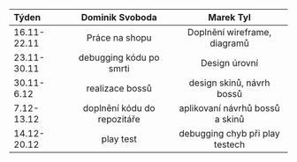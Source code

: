 | Týden       | Dominik Svoboda       | Marek Tyl    |
| :---        |    :----:   |          :---: |
| 16.11-22.11      | Práce na shopu      | Doplnění wireframe, diagramů  |
| 23.11-30.11      | debugging kódu po smrti      | Design úrovní   |
| 30.11-6.12    | realizace bossů          | design skinů, návrh bossů |
| 7.12-13.12    | doplnění kódu do repozitáře  | aplikovaní návrhů bossů a skinů |
| 14.12-20.12   | play test |  debugging chyb při play testech  |
